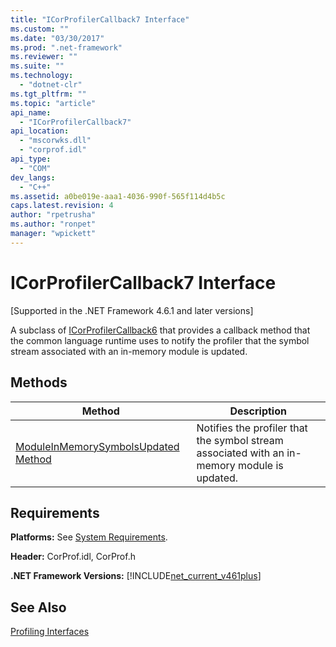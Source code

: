 ```yaml
---
title: "ICorProfilerCallback7 Interface"
ms.custom: ""
ms.date: "03/30/2017"
ms.prod: ".net-framework"
ms.reviewer: ""
ms.suite: ""
ms.technology: 
  - "dotnet-clr"
ms.tgt_pltfrm: ""
ms.topic: "article"
api_name: 
  - "ICorProfilerCallback7"
api_location: 
  - "mscorwks.dll"
  - "corprof.idl"
api_type: 
  - "COM"
dev_langs: 
  - "C++"
ms.assetid: a0be019e-aaa1-4036-990f-565f114d4b5c
caps.latest.revision: 4
author: "rpetrusha"
ms.author: "ronpet"
manager: "wpickett"
---
```

# ICorProfilerCallback7 Interface
[Supported in the .NET Framework 4.6.1 and later versions]  
  
 A subclass of [ICorProfilerCallback6](../../../../docs/framework/unmanaged-api/profiling/icorprofilercallback6-interface.md) that provides a callback method that the common language runtime uses to notify the profiler that the symbol stream associated with an in-memory module is updated.  
  
## Methods  
  
|Method|Description|  
|------------|-----------------|  
|[ModuleInMemorySymbolsUpdated Method](../../../../docs/framework/unmanaged-api/profiling/icorprofilercallback7-moduleinmemorysymbolsupdated-method.md)|Notifies the profiler that the symbol stream associated with an in-memory module is updated.|  
  
## Requirements  
 **Platforms:** See [System Requirements](../../../../docs/framework/get-started/system-requirements.md).  
  
 **Header:** CorProf.idl, CorProf.h  
  
 **.NET Framework Versions:** [!INCLUDE[net_current_v461plus](../../../../includes/net-current-v461plus-md.md)]  
  
## See Also  
 [Profiling Interfaces](../../../../docs/framework/unmanaged-api/profiling/profiling-interfaces.md)
